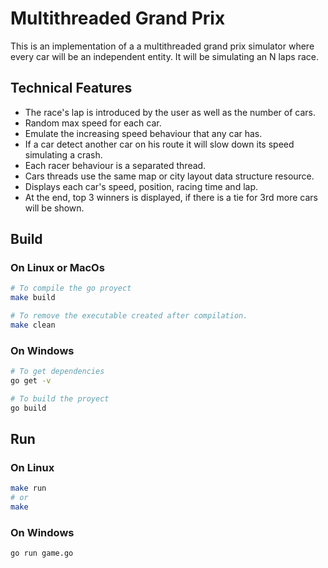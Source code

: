 # Multithreaded Grand Prix

This is an implementation of a a multithreaded grand prix simulator where every car will be an independent entity. 
It will be simulating an N laps race.

## Technical Features

- The race's lap is introduced by the user as well as the number of cars.
- Random max speed for each car.
- Emulate the increasing speed behaviour that any car has.
- If a car detect another car on his route it will slow down its speed simulating a crash.
- Each racer behaviour is a separated thread.
- Cars threads use the same map or city layout data structure resource.
- Displays each car's speed, position, racing time and lap.
- At the end, top 3 winners is displayed, if there is a tie for 3rd more cars will be shown.

## Build

### On __Linux__ or __MacOs__

```bash
# To compile the go proyect
make build

# To remove the executable created after compilation.
make clean
```

### On __Windows__

```bash
# To get dependencies
go get -v

# To build the proyect
go build
```

## Run

### On __Linux__

```bash
make run
# or
make
```
### On __Windows__

```bash
go run game.go
```
